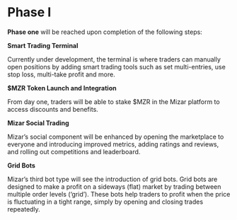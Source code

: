# Phase I

**Phase one** will be reached upon completion of the following steps:

**Smart Trading Terminal**&#x20;

Currently under development, the terminal is where traders can manually open positions by adding smart trading tools such as set multi-entries, use stop loss, multi-take profit and more.

**$MZR Token Launch and Integration**&#x20;

From day one, traders will be able to stake $MZR in the Mizar platform to access discounts and benefits.

**Mizar Social Trading**&#x20;

Mizar’s social component will be enhanced by opening the marketplace to everyone and introducing improved metrics, adding ratings and reviews, and rolling out competitions and leaderboard.

**Grid Bots**&#x20;

Mizar’s third bot type will see the introduction of grid bots. Grid bots are designed to make a profit on a sideways (flat) market by trading between multiple order levels (‘grid’). These bots help traders to profit when the price is fluctuating in a tight range, simply by opening and closing trades repeatedly.
